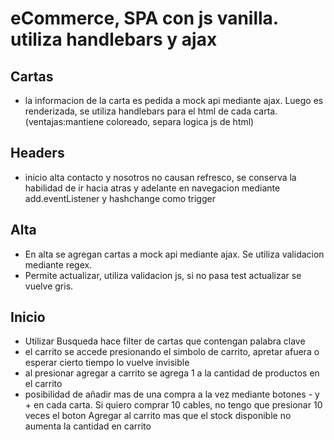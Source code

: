 # eCommerce, SPA con js vanilla. utiliza handlebars y ajax

## Cartas
 - la informacion de la carta es pedida a mock api mediante ajax. Luego es renderizada, se utiliza handlebars para el html de cada carta. (ventajas:mantiene coloreado, separa logica js de html)

## Headers
 - inicio alta contacto y nosotros no causan refresco, se conserva la habilidad de ir hacia atras y adelante en navegacion mediante add.eventListener y hashchange como trigger

## Alta

- En alta se agregan cartas a mock api mediante ajax. Se utiliza validacion mediante regex.  
- Permite actualizar, utiliza validacion js, si no pasa test actualizar se vuelve gris.

## Inicio
- Utilizar Busqueda hace filter de cartas que contengan palabra clave
- el carrito se accede presionando el simbolo de carrito, apretar afuera o esperar cierto tiempo lo vuelve invisible
- al presionar agregar a carrito se agrega 1 a la cantidad de productos en el carrito
- posibilidad de añadir mas de una compra a la vez mediante botones - y + en cada carta. Si quiero comprar 10 cables, no tengo que presionar 10 veces el boton 
Agregar al carrito mas que el stock disponible no aumenta la cantidad en carrito

 
 


